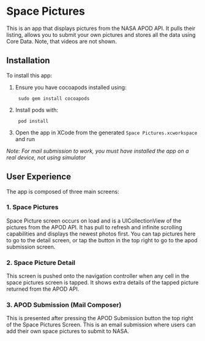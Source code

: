 # Space Pictures
This is an app that displays pictures from the NASA APOD API. It pulls their listing, allows you to submit your own pictures and stores all the data using Core Data. Note, that videos are not shown.

## Installation

To install this app:

1. Ensure you have cocoapods installed using:

        sudo gem install cocoapods
2. Install pods with:

        pod install
3. Open the app in XCode from the generated `Space Pictures.xcworkspace` and run

*Note: For mail submission to work, you must have installed the app on a real device, not using simulator*

## User Experience
The app is composed of three main screens:

### 1. Space Pictures
Space Picture screen occurs on load and is a UICollectionView of the pictures from the APOD API. It has pull to refresh and infinite scrolling capabilities and displays the newest photos first. You can tap pictures here to go to the detail screen, or tap the button in the top right to go to the apod submission screen.

### 2. Space Picture Detail
This screen is pushed onto the navigation controller when any cell in the space pictures screen is tapped. It shows extra details of the tapped picture returned from the APOD API.

### 3. APOD Submission (Mail Composer)
This is presented after pressing the APOD Submission button the top right of the Space Pictures Screen. This is an email submission where users can add their own space pictures to submit to NASA.